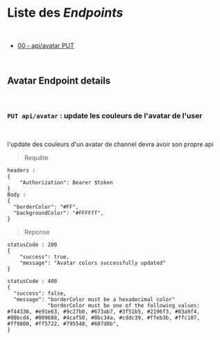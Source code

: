 # Liste des *Endpoints*
<br>

- [00 - api/avatar PUT](#api-avatar-edit-colors)

<br>

## Avatar Endpoint details
<br>

### `PUT api/avatar` : update les couleurs de l'avatar de l'user <a id="api-avatar-edit-colors"></a>
<br>
<p> l'update des couleurs d'un avatar de channel devra avoir son propre api</p>

> Requête

  ```
  headers :
  {
      "Authorization": Bearer $token
  }
  Body :
  {
    "borderColor": "#FF",
    "backgroundColor": "#FFFFff",
  }
  ```

> Reponse

  ```
  statusCode : 200
  {
      "success": true,
      "message": "Avatar colors successfully updated"
  }

  statusCode : 400
  {
    "success": false,
    "message": "borderColor must be a hexadecimal color"
               "borderColor must be one of the following values: #f44336, #e91e63, #9c27b0, #673ab7, #3f51b5, #2196f3, #03a9f4, #00bcd4, #009688, #4caf50, #8bc34a, #cddc39, #ffeb3b, #ffc107, #ff9800, #ff5722, #795548, #607d8b",
  }
  ```
<br><br>